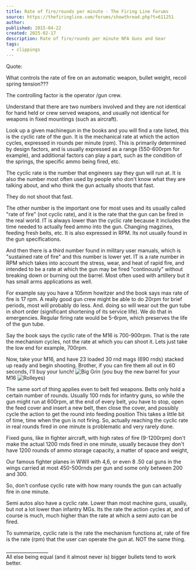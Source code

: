 ```yaml
---
title: Rate of fire/rounds per minute - The Firing Line Forums
source: https://thefiringline.com/forums/showthread.php?t=611251
author: 
published: 2015-04-22
created: 2025-02-17
description: Rate of fire/rounds per minute NFA Guns and Gear
tags:
  - clippings
---
```

Quote:

What controls the rate of fire on an automatic weapon, bullet weight, recoil spring tension???

The controlling factor is the operator /gun crew.

Understand that there are two numbers involved and they are not identical for hand held or crew served weapons, and usually not identical for weapons in fixed mountings (such as aircraft).

Look up a given machinegun in the books and you will find a rate listed, this is the cyclic rate of the gun. It is the mechanical rate at which the action cycles, expressed in rounds per minute (rpm). This is primarily determined by design factors, and is usually expressed as a range (550-600rpm for example), and additional factors can play a part, such as the condition of the springs, the specific ammo being fired, etc.

The cyclic rate is the number that engineers say they gun will run at. It is also the number most often used by people who don't know what they are talking about, and who think the gun actually shoots that fast.

They do not shoot that fast.

The other number is the important one for most uses and its usually called "rate of fire" (not cyclic rate), and it is the rate that the gun can be fired in the real world. IT is always lower than the cyclic rate because it includes the time needed to actually feed ammo into the gun. Changing magzines, feeding fresh belts, etc. It is also expressed in RPM. Its not usually found in the gun specifications.

And then there is a third number found in military user manuals, which is "sustained rate of fire" and this number is lower yet. IT is a rate number in RPM which takes into account the stress, wear, and heat of rapid fire, and intended to be a rate at which the gun may be fired "continously" without breaking down or burning out the barrel. Most often used with artillery but it has small arms applications as well.

For example say you have a 105mm howitzer and the book says max rate of fire is 17 rpm. A really good gun crew might be able to do 20rpm for brief periods, most will probably do less. And. doing so will wear out the gun tube in short order (significant shortening of its service life). We do that in emergencies. Regular firing rate would be 5-6rpm, which preserves the life of the gun tube.

Say the book says the cyclic rate of the M16 is 700-900rpm. That is the rate the mechanism cycles, not the rate at which you can shoot it. Lets just take the low end for example, 700rpm.

Now, take your M16, and have 23 loaded 30 rnd mags (690 rnds) stacked up ready and begin shooting. Brother, if you can fire them all out in 60 seconds, I'll buy your lunch! ![](https://thefiringline.com/forums/images/smilies/biggrin.gif "Big Grin") (you buy the new barrel for your M16 ![](https://thefiringline.com/forums/images/smilies/rolleyes.gif "Rolleyes"))

The same sort of thing applies even to belt fed weapons. Belts only hold a certain number of rounds. Usually 100 rnds for infantry guns, so while the gun might run at 600rpm, at the end of every belt, you have to stop, open the feed cover and insert a new belt, then close the cover, and possibly cycle the action to get the round into feeding position This takes a little bit of time, time when the gun is not firing. So, actually reaching the cyclic rate in real rounds fired in one minute is problematic and very rarely done.

Fixed guns, like in fighter aircraft, with high rates of fire (9-1200rpm) don't make the actual 1200 rnds fired in one minute, usually because they don't have 1200 rounds of ammo storage capacity, a matter of space and weight,

Our famous fighter planes in WWII with 4,6, or even 8 .50 cal guns in the wings carried at most 450-500rnds per gun and some only between 200 and 300.

So, don't confuse cyclic rate with how many rounds the gun can actually fire in one minute.

Semi autos also have a cyclic rate. Lower than most machine guns, usually, but not a lot lower than infantry MGs. Its the rate the action cycles at, and of course is much, much higher than the rate at which a semi auto can be fired.

To summarize, cyclic rate is the rate the mechanism functions at, rate of fire is the rate (rpm) that the user can operate the gun at. NOT the same thing.

\_\_\_\_\_\_\_\_\_\_\_\_\_\_\_\_\_\_  
All else being equal (and it almost never is) bigger bullets tend to work better.